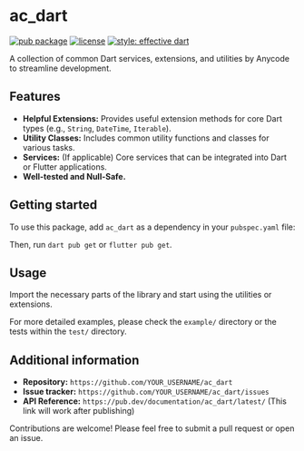 # ac_dart

[![pub package](https://img.shields.io/pub/v/ac_dart.svg)](https://pub.dev/packages/ac_dart)
[![license](https://img.shields.io/badge/license-Apache%202-blue)](https://github.com/anycode/ac_geojson/blob/main/LICENSE)
[![style: effective dart](https://img.shields.io/badge/style-effective_dart-40c4ff.svg)](https://dart.dev/guides/language/effective-dart)

A collection of common Dart services, extensions, and utilities by Anycode to streamline development.

## Features

*   **Helpful Extensions:** Provides useful extension methods for core Dart types (e.g., `String`, `DateTime`, `Iterable`). <!-- TODO: Be more specific if possible -->
*   **Utility Classes:** Includes common utility functions and classes for various tasks. <!-- TODO: Mention specific utilities if notable -->
*   **Services:** (If applicable) Core services that can be integrated into Dart or Flutter applications. <!-- TODO: Describe any services -->
*   **Well-tested and Null-Safe.**

## Getting started

To use this package, add `ac_dart` as a dependency in your `pubspec.yaml` file:

Then, run `dart pub get` or `flutter pub get`.

## Usage

Import the necessary parts of the library and start using the utilities or extensions.

For more detailed examples, please check the `example/` directory or the tests within the `test/` directory.

## Additional information

*   **Repository:** `https://github.com/YOUR_USERNAME/ac_dart` <!-- TODO: Update with your actual repository URL -->
*   **Issue tracker:** `https://github.com/YOUR_USERNAME/ac_dart/issues` <!-- TODO: Update with your actual issue tracker URL -->
*   **API Reference:** `https://pub.dev/documentation/ac_dart/latest/` (This link will work after publishing)

Contributions are welcome! Please feel free to submit a pull request or open an issue.
